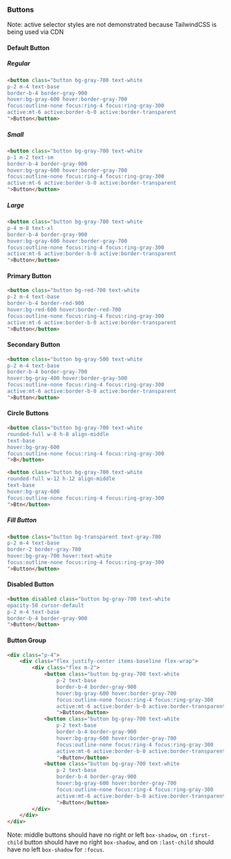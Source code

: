 
### Buttons

Note: active selector styles are not demonstrated because TailwindCSS is being used via CDN

#### Default Button

##### Regular

```html
<button class="button bg-gray-700 text-white
p-2 m-4 text-base
border-b-4 border-gray-900
hover:bg-gray-600 hover:border-gray-700
focus:outline-none focus:ring-4 focus:ring-gray-300
active:mt-6 active:border-b-0 active:border-transparent
">Button</button>
```

##### Small

```html
<button class="button bg-gray-700 text-white
p-1 m-2 text-sm
border-b-4 border-gray-900
hover:bg-gray-600 hover:border-gray-700
focus:outline-none focus:ring-4 focus:ring-gray-300
active:mt-6 active:border-b-0 active:border-transparent
">Button</button>
```

##### Large

```html
<button class="button bg-gray-700 text-white
p-4 m-8 text-xl
border-b-4 border-gray-900
hover:bg-gray-600 hover:border-gray-700
focus:outline-none focus:ring-4 focus:ring-gray-300
active:mt-6 active:border-b-0 active:border-transparent
">Button</button>
```

#### Primary Button

```html
<button class="button bg-red-700 text-white
p-2 m-4 text-base
border-b-4 border-red-900
hover:bg-red-600 hover:border-red-700
focus:outline-none focus:ring-4 focus:ring-gray-300
active:mt-6 active:border-b-0 active:border-transparent
">Button</button>
```

#### Secondary Button

```html
<button class="button bg-gray-500 text-white
p-2 m-4 text-base
border-b-4 border-gray-700
hover:bg-gray-400 hover:border-gray-500
focus:outline-none focus:ring-4 focus:ring-gray-300
active:mt-6 active:border-b-0 active:border-transparent
">Button</button>
```

#### Circle Buttons

```html
<button class="button bg-gray-700 text-white
rounded-full w-8 h-8 align-middle
text-base
hover:bg-gray-600
focus:outline-none focus:ring-4 focus:ring-gray-300
">B</button>
```

```html
<button class="button bg-gray-700 text-white
rounded-full w-12 h-12 align-middle
text-base
hover:bg-gray-600
focus:outline-none focus:ring-4 focus:ring-gray-300
">Btn</button>
```

##### Fill Button

```html
<button class="button bg-transparent text-gray-700
p-2 m-4 text-base
border-2 border-gray-700
hover:bg-gray-700 hover:text-white
focus:outline-none focus:ring-4 focus:ring-gray-300
">Button</button>
```

#### Disabled Button

```html
<button disabled class="button bg-gray-700 text-white
opacity-50 cursor-default
p-2 m-4 text-base
border-b-4 border-gray-900
">Button</button>
```

#### Button Group

````html
<div class="p-4">
	<div class="flex justify-center items-baseline flex-wrap">
		<div class="flex m-2">
			<button class="button bg-gray-700 text-white
				p-2 text-base
				border-b-4 border-gray-900
				hover:bg-gray-600 hover:border-gray-700
				focus:outline-none focus:ring-4 focus:ring-gray-300
				active:mt-6 active:border-b-0 active:border-transparent
				">Button</button>
			<button class="button bg-gray-700 text-white
				p-2 text-base
				border-b-4 border-gray-900
				hover:bg-gray-600 hover:border-gray-700
				focus:outline-none focus:ring-4 focus:ring-gray-300
				active:mt-6 active:border-b-0 active:border-transparent
				">Button</button>
			<button class="button bg-gray-700 text-white
				p-2 text-base
				border-b-4 border-gray-900
				hover:bg-gray-600 hover:border-gray-700
				focus:outline-none focus:ring-4 focus:ring-gray-300
				active:mt-6 active:border-b-0 active:border-transparent
				">Button</button>
		</div>
	</div>
</div>
````

Note: middle buttons should have no right or left `box-shadow`, on `:first-child` button should have no right `box-shadow`, and on `:last-child` should have no left `box-shadow` for `:focus`.
